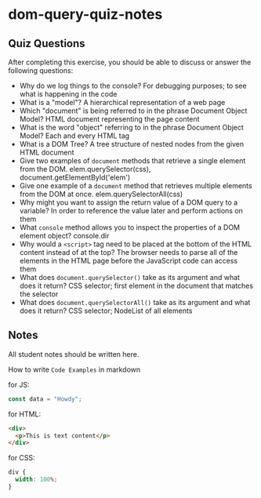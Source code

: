 # dom-query-quiz-notes

## Quiz Questions

After completing this exercise, you should be able to discuss or answer the following questions:

- Why do we log things to the console?
For debugging purposes; to see what is happening in the code
- What is a "model"?
A hierarchical representation of a web page
- Which "document" is being referred to in the phrase Document Object Model?
HTML document representing the page content
- What is the word "object" referring to in the phrase Document Object Model?
Each and every HTML tag
- What is a DOM Tree?
A tree structure of nested nodes from the given HTML document
- Give two examples of `document` methods that retrieve a single element from the DOM.
elem.querySelector(css), document.getElementById('elem')
- Give one example of a `document` method that retrieves multiple elements from the DOM at once.
elem.querySelectorAll(css)
- Why might you want to assign the return value of a DOM query to a variable?
In order to reference the value later and perform actions on them
- What `console` method allows you to inspect the properties of a DOM element object?
console.dir
- Why would a `<script>` tag need to be placed at the bottom of the HTML content instead of at the top?
The browser needs to parse all of the elements in the HTML page before the JavaScript code can access them
- What does `document.querySelector()` take as its argument and what does it return?
CSS selector; first element in the document that matches the selector
- What does `document.querySelectorAll()` take as its argument and what does it return?
CSS selector; NodeList of all elements

## Notes

All student notes should be written here.


How to write `Code Examples` in markdown

for JS:

```javascript
const data = "Howdy";
```

for HTML:

```html
<div>
  <p>This is text content</p>
</div>
```

for CSS:

```css
div {
  width: 100%;
}
```
